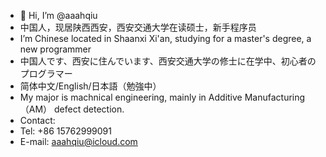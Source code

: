 - 👋 Hi, I’m @aaahqiu
- 中国人，现居陕西西安，西安交通大学在读硕士，新手程序员
- I’m Chinese located in Shaanxi Xi'an, studying for a master's degree, a new programmer
- 中国人です、西安に住んでいます、西安交通大学の修士に在学中、初心者のプログラマー
- 简体中文/English/日本語（勉強中）
- My major is machnical engineering, mainly in Additive Manufacturing（AM） defect detection.
- Contact:
- Tel: +86 15762999091
- E-mail: aaahqiu@icloud.com

<!---

--->
